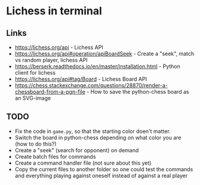 # Lichess in terminal

## Links 
* https://lichess.org/api - Lichess API
* https://lichess.org/api#operation/apiBoardSeek - Create a "seek", match vs random player, lichess API
* https://berserk.readthedocs.io/en/master/installation.html - Python client for lichess
* https://lichess.org/api#tag/Board - Lichess Board API
* https://chess.stackexchange.com/questions/28870/render-a-chessboard-from-a-pgn-file - How to save the python-chess board as an SVG-image

## TODO

* Fix the code in `game.py`, so that the starting color doen't matter.
* Switch the board in python-chess depending on what color you are (how to do this?)
* Create a "seek" (search for opponent) on demand
* Create batch files for commands
* Create a command handler file (not sure about this yet)
* Copy the current files to another folder so one could test the commands and everything playing against oneself instead of against a real player

